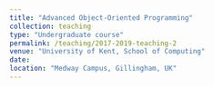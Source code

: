 ```yaml
---
title: "Advanced Object-Oriented Programming"
collection: teaching
type: "Undergraduate course"
permalink: /teaching/2017-2019-teaching-2
venue: "University of Kent, School of Computing"
date: 
location: "Medway Campus, Gillingham, UK"
---
```

